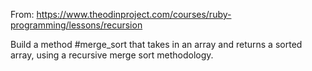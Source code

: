 From: https://www.theodinproject.com/courses/ruby-programming/lessons/recursion

Build a method #merge_sort that takes in an array and returns a sorted array, using a recursive merge sort methodology.

